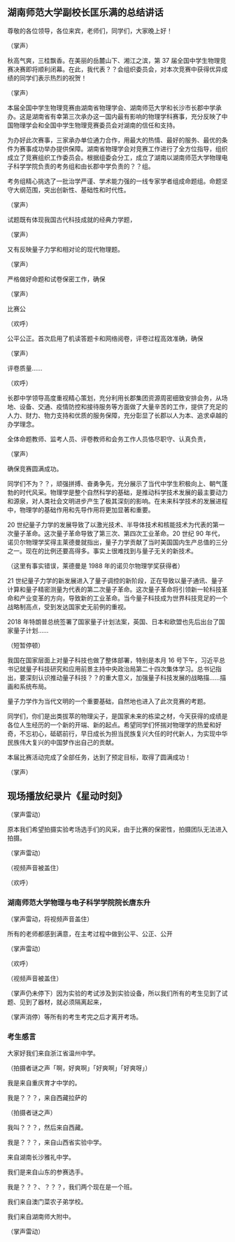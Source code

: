 ## 湖南师范大学副校长匡乐满的总结讲话
尊敬的各位领导，各位来宾，老师们，同学们，大家晚上好！

（掌声）

秋高气爽，三桂飘香。在美丽的岳麓山下、湘江之滨，第 37 届全国中学生物理竞赛决赛即将顺利闭幕。在此，我代表？？会组织委员会，对本次竞赛中获得优异成绩的同学们表示热烈的祝贺！

（掌声）

本届全国中学生物理竞赛由湖南省物理学会、湖南师范大学和长沙市长郡中学承办。这是湖南省有幸第三次承办这一国内最有影响的物理学科赛事，充分反映了中国物理学会和全国中学生物理竞赛委员会对湖南的信任和支持。

为办好此次赛事，三家承办单位通力合作，用最大的热情、最好的服务、最优的条件为赛事成功举办提供保障。湖南省物理学会对竞赛工作进行了全方位指导，组织成立了竞赛组织工作委员会。根据组委会分工，成立了湖南以湖南师范大学物理电子科学学院负责的考务组和由长郡中学负责的？？组。

考务组精心挑选了一批治学严谨、学术能力强的一线专家学者组成命题组。命题坚守大纲范围，突出创新性、基础性和时代性。

（掌声）

试题既有体现我国古代科技成就的经典力学题，

（掌声）

又有反映量子力学和相对论的现代物理题。

（掌声）

严格做好命题和试卷保密工作，确保

（掌声）

比赛公

（欢呼）

公平公正。首次启用了机读答题卡和网络阅卷，评卷过程高效准确，确保

（掌声）

评卷质量……

（欢呼）

长郡中学领导高度重视精心策划，充分利用长郡集团资源周密细致安排会务，从场地、设备、交通、疫情防控和接待服务等方面做了大量辛苦的工作，提供了充足的人力、财力、物力支持和优质的服务保障，充分彰显了长郡以人为本、追求卓越的办学理念。

全体命题教师、监考人员、评卷教师和会务工作人员恪尽职守、认真负责，

（掌声）

确保竞赛圆满成功。

同学们不为？？，顽强拼搏、奋勇争先，充分展示了当代中学生积极向上、朝气蓬勃的时代风采。物理学是整个自然科学的基础，是推动科学技术发展的最主要动力和源泉，对人类社会文明进步产生了极其深刻的影响。在未来科学技术的发展进程中，物理学的基础作用和先导作用将更加显著和重要。

20 世纪量子力学的发展导致了以激光技术、半导体技术和核能技术为代表的第一次量子革命。这次量子革命导致了第三次、第四次工业革命。20 世纪 90 年代，诺贝尔物理学奖得主莱德曼就指出，量子力学贡献了当时美国国内生产总值的三分之一。现在的比例还要高得多。事实上很难找到与量子无关的新技术。

（这里有事实错误，莱德曼是 1988 年的诺贝尔物理学奖获得者）

21 世纪量子力学的新发展进入了量子调控的新阶段，正在导致以量子通讯、量子计算和量子精密测量为代表的第二次量子革命。这次量子革命将引领新一轮科技革命和产业变革的方向，导致新的工业革命。当今量子科技成为世界科技竞足的一个战略制高点，受到发达国家史无前例的重视。

2018 年特朗普总统签署了国家量子计划法案，英国、日本和欧盟也先后出台了国家量子计划……

（短暂停顿）

我国在国家层面上对量子科技也做了整体部署，特别是本月 16 号下午，习近平总书记就量子科技研究和应用前景主持中央政治局第二十四次集体学习。总书记指出，要深刻认识推动量子科技？？的重大意义，加强量子科技发展的战略描……描画和系统布局。

量子力学作为当代文明的一个重要基础，自然地也进入了此次竞赛的考题。

同学们，你们是出类拔萃的物理尖子，是国家未来的栋梁之材，今天获得的成绩是各位人生经历的一个新的开端、新的起点。希望同学们怀揣对物理学的热爱和好奇，不忘初心，砥砺前行，早日成长为担当民族复兴大任的时代新人，为实现中华民族伟大复兴的中国梦作出自己的贡献。

本届比赛活动完成了全部任务，达到了预定目标，取得了圆满成功！

（掌声）

## 现场播放纪录片《星动时刻》
（掌声雷动）

原本我们希望拍摄实验考场选手们的风采，由于比赛的保密性，拍摄团队无法进入拍摄。

（掌声雷动）

（视频声音被盖住）

（欢呼）

### 湖南师范大学物理与电子科学学院院长唐东升
（掌声雷动，将视频声音盖住）

所有的老师都感到满意，在主考过程中做到公平、公正、公开

（掌声雷动）

（欢呼）

（视频声音被盖住）

（掌声仍未停下）因为实验的考试涉及到实验设备，所以我们所有的考生见到了试题、见到了器材，就必须隔离起来，

（掌声消停）等所有的考生考完之后才离开考场。

### 考生感言
大家好我们来自浙江省温州中学。

（拍摄者谜之声「啊，好爽啊」「好爽啊」「好爽呀」）

我是来自重庆育才中学的。

我是？？？，来自西藏拉萨的

（拍摄者谜之声）

我叫？？？，然后来自西藏。

我是？？？，来自山西省实验中学。

来自湖南长沙雅礼中学。

我们是来自山东的参赛选手。

我是？？？、？？？，我们两个现在是一个班。

我们来自澳门菜农子弟学校。

我们来自湖南师大附中。

（掌声雷动）
